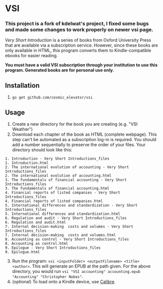 # VSI

### This project is a fork of kdelwat's project, I fixed some bugs and made some changes to work properly on newer vsi page.

*Very Short Introduction* is a series of books from Oxford University Press that are available via a subscription service. However, since these books are only available in HTML, this program converts them to Kindle-compatible ebooks for easier reading.

**You must have a valid VSI subscription through your institution to use this program. Generated books are for personal use only.**

## Installation
1. `go get github.com/cosmic_elevator/vsi`

## Usage

1. Create a new directory for the book you are creating (e.g. "VSI Weather")
2. Download each chapter of the book as HTML (complete webpage). This step can't be automated as a subscription log-in is required. You should add a number sequentially to preserve the order of your files. Your directory should look like this:

```
1. Introduction - Very Short Introductions_files
1. Introduction.html
2. The international evolution of accounting - Very Short Introductions_files
2. The international evolution of accounting.html
3. The fundamentals of financial accounting - Very Short Introductions_files
3. The fundamentals of financial accounting.html
4. Financial reports of listed companies - Very Short Introductions_files
4. Financial reports of listed companies.html
5. International differences and standardization - Very Short Introductions_files
5. International differences and standardization.html
6. Regulation and audit - Very Short Introductions_files
6. Regulation and audit.html
7. Internal decision-making  costs and volumes - Very Short Introductions_files
7. Internal decision-making  costs and volumes.html
8. Accounting as control - Very Short Introductions_files
8. Accounting as control.html
9. Epilogue - Very Short Introductions_files
9. Epilogue.html
```

3. Run the program: `vsi <inputFolder> <outputFilename> <title> <author>`. This will generate an EPUB at the path given. For the above directory, you would run `vsi "VSI accounting" accounting.epub "Accounting" "Christopher Nobes"`.
4. (optional) To load onto a Kindle device, use [Calibre](https://calibre-ebook.com/).
